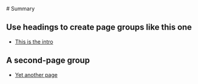 ‌# Summary​

## Use headings to create page groups like this one​

* [This  is the intro](README.md)

## A second-page group​

* [Yet another page](second-page.md)
